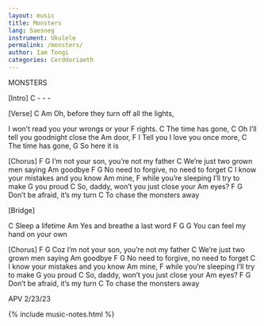 ```yaml
---
layout: music
title: Monsters
lang: Saesneg
instrument: Ukulele
permalink: /monsters/
author: Iam Tongi
categories: Cerddoriaeth
---
```


MONSTERS


[Intro]
C - - -


[Verse]
C                                 Am
Oh, before they turn off all the lights,

I won’t read you your wrongs or your
F
rights.
              C
The time has gone,
C
Oh I’ll tell you goodnight close the
Am
door,
                           F
I Tell you I love you once more,
              C
The time has gone,
           G
So here it is

[Chorus]
             F                   G
I’m not your son, you’re not my father
           C
We’re just two grown men saying
    Am
goodbye
   F                   G
No need to forgive, no need to forget
        C
I know your mistakes and you know
 Am
mine,
              F
while you’re sleeping I’ll try to make
    G
you proud
     C
So, daddy, won’t you just close your
 Am
eyes?
          F              G
Don’t be afraid, it’s my turn
                      C
To chase the monsters away

[Bridge]

C
Sleep a lifetime
         Am
Yes and breathe a last word
        F                     G                        G
You can feel my hand on your own

[Chorus]
                 F                   G
Coz I’m not your son, you’re not my father
           C
We’re just two grown men saying
    Am
goodbye
   F                   G
No need to forgive, no need to forget
        C
I know your mistakes and you know
 Am
mine,
              F
while you’re sleeping I’ll try to make
    G
you proud
     C
So, daddy, won’t you just close your
 Am
eyes?
          F              G
Don’t be afraid, it’s my turn
                      C
To chase the monsters away


APV
2/23/23

{% include music-notes.html %}